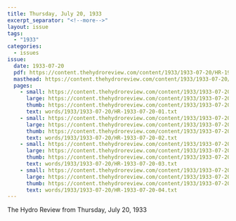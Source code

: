 ```yaml
---
title: Thursday, July 20, 1933
excerpt_separator: "<!--more-->"
layout: issue
tags:
  - "1933"
categories:
  - issues
issue:
  date: 1933-07-20
  pdf: https://content.thehydroreview.com/content/1933/1933-07-20/HR-1933-07-20.pdf
  masthead: https://content.thehydroreview.com/content/1933/1933-07-20/masthead/HR-1933-07-20.jpg
  pages:
    - small: https://content.thehydroreview.com/content/1933/1933-07-20/small/HR-1933-07-20-01.jpg
      large: https://content.thehydroreview.com/content/1933/1933-07-20/large/HR-1933-07-20-01.jpg
      thumb: https://content.thehydroreview.com/content/1933/1933-07-20/thumbnails/HR-1933-07-20-01.jpg
      text: words/1933/1933-07-20/HR-1933-07-20-01.txt
    - small: https://content.thehydroreview.com/content/1933/1933-07-20/small/HR-1933-07-20-02.jpg
      large: https://content.thehydroreview.com/content/1933/1933-07-20/large/HR-1933-07-20-02.jpg
      thumb: https://content.thehydroreview.com/content/1933/1933-07-20/thumbnails/HR-1933-07-20-02.jpg
      text: words/1933/1933-07-20/HR-1933-07-20-02.txt
    - small: https://content.thehydroreview.com/content/1933/1933-07-20/small/HR-1933-07-20-03.jpg
      large: https://content.thehydroreview.com/content/1933/1933-07-20/large/HR-1933-07-20-03.jpg
      thumb: https://content.thehydroreview.com/content/1933/1933-07-20/thumbnails/HR-1933-07-20-03.jpg
      text: words/1933/1933-07-20/HR-1933-07-20-03.txt
    - small: https://content.thehydroreview.com/content/1933/1933-07-20/small/HR-1933-07-20-04.jpg
      large: https://content.thehydroreview.com/content/1933/1933-07-20/large/HR-1933-07-20-04.jpg
      thumb: https://content.thehydroreview.com/content/1933/1933-07-20/thumbnails/HR-1933-07-20-04.jpg
      text: words/1933/1933-07-20/HR-1933-07-20-04.txt
---
```


The Hydro Review from Thursday, July 20, 1933

<!--more-->

